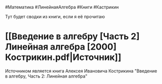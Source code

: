 #Математика #ЛинейнаяАлгебра #Книги #Кастрикин

Тут будет сводки из книги, если я её прочитаю
# [[Введение в алгебру [Часть 2] Линейная алгебра [2000] Кострикин.pdf|Источник]]
Источником является книга Алексея Ивановича Кострикина "Введение в алгебру, Часть 2: Линейная алгебра"